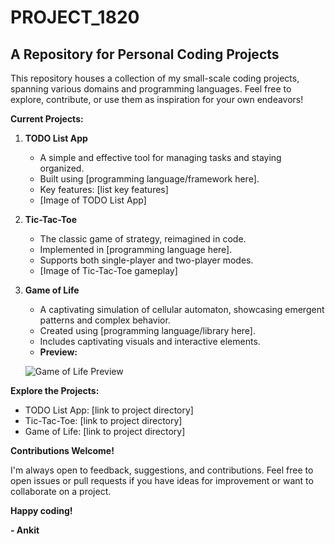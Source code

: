 # PROJECT_1820

## A Repository for Personal Coding Projects

This repository houses a collection of my small-scale coding projects, spanning various domains and programming languages. Feel free to explore, contribute, or use them as inspiration for your own endeavors!

**Current Projects:**

1. **TODO List App** 
    - A simple and effective tool for managing tasks and staying organized.
    - Built using [programming language/framework here].
    - Key features: [list key features]
    - [Image of TODO List App]

2. **Tic-Tac-Toe**
    - The classic game of strategy, reimagined in code.
    - Implemented in [programming language here].
    - Supports both single-player and two-player modes.
    - [Image of Tic-Tac-Toe gameplay]

3. **Game of Life**
    - A captivating simulation of cellular automaton, showcasing emergent patterns and complex behavior.
    - Created using [programming language/library here].
    - Includes captivating visuals and interactive elements.
    - **Preview:**
    
    ![Game of Life Preview](https://github.com/1820ANKIT2029/PROJECT_1820/assets/100723495/37950408-ebbc-4a2d-b299-61c9b9b4d94b)

**Explore the Projects:**

- TODO List App: [link to project directory]
- Tic-Tac-Toe: [link to project directory]
- Game of Life: [link to project directory]

**Contributions Welcome!**

I'm always open to feedback, suggestions, and contributions. Feel free to open issues or pull requests if you have ideas for improvement or want to collaborate on a project.

**Happy coding!**

**- Ankit**
